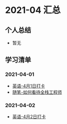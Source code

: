 # 2021-04 汇总

## 个人总结
* 暂无

## 学习清单
### 2021-04-01
* [英语-4月1日打卡](./2021-04-01/英语-4月1日打卡.md)
* [随笔-如何看待全栈工程师](./2021-04-01/随笔-如何看待全栈工程师.md)

### 2021-04-02
* [英语-4月2日打卡](./2021-04-02/英语-4月2日打卡.md)
